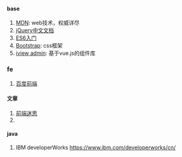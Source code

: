 

#### base
1. [MDN](https://developer.mozilla.org/zh-CN/): web技术，权威详尽
2. [jQuery中文文档](https://www.jquery123.com/)
3. [ES6入门](http://es6.ruanyifeng.com/)
4. [Bootstrap](http://www.bootcss.com/): css框架
5. [iview admin](https://iview.github.io/iview-admin/#/login): 基于vue.js的组件库

### fe
1. [百度前端](http://efe.baidu.com/tags/JavaScript/)

#### 文章
1. [前端迷思](http://www.cnblogs.com/wintersun/p/6851750.html)
2. 


#### java
1. IBM developerWorks https://www.ibm.com/developerworks/cn/